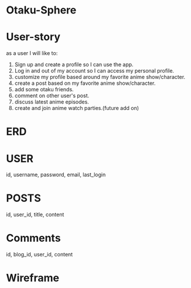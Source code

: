 # Otaku-Sphere

# User-story
  as a user I will like to:
   1. Sign up and create a profile so I can use the app.
   2. Log in and out of my account so I can access my personal profile.
   3. customize my profile based around my favorite anime show/character.
   4. create a post based on my favorite anime show/character.
   5. add some otaku friends.
   6. comment on other user's post.
   7. discuss latest anime episodes.
   8. create and join anime watch parties.(future add on)

# ERD 

 # USER
 id, username, password, email, last_login
 # POSTS
 id, user_id, title, content
 # Comments
 id, blog_id, user_id, content

 # Wireframe
 
